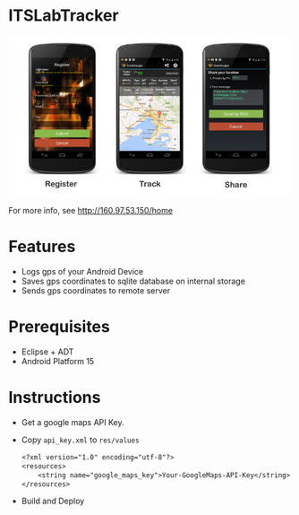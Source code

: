 ITSLabTracker
=========

![Splash Screen](screenshots/overview.jpg)

For more info, see <http://160.97.53.150/home>

# Features

- Logs gps of your Android Device
- Saves gps coordinates to sqlite database on internal storage
- Sends gps coordinates to remote server


# Prerequisites
- Eclipse + ADT
- Android Platform 15

# Instructions

- Get a google maps API Key.
- Copy `api_key.xml` to `res/values`

	```
	<?xml version="1.0" encoding="utf-8"?>
	<resources>
    	<string name="google_maps_key">Your-GoogleMaps-API-Key</string>
	</resources>	
	```
- Build	and Deploy